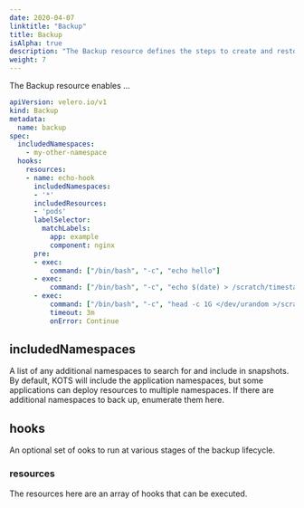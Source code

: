 ```yaml
---
date: 2020-04-07
linktitle: "Backup"
title: Backup
isAlpha: true
description: "The Backup resource defines the steps to create and restore snapshots in the application"
weight: 7
---
```


The Backup resource enables ...


```yaml
apiVersion: velero.io/v1
kind: Backup
metadata:
  name: backup
spec:
  includedNamespaces:
    - my-other-namespace
  hooks:
    resources:
    - name: echo-hook
      includedNamespaces:
      - '*'
      includedResources:
      - 'pods'
      labelSelector:
        matchLabels:
          app: example
          component: nginx
      pre:
      - exec:
          command: ["/bin/bash", "-c", "echo hello"]
      - exec:
          command: ["/bin/bash", "-c", "echo $(date) > /scratch/timestamp"]
      - exec:
          command: ["/bin/bash", "-c", "head -c 1G </dev/urandom >/scratch/data"]
          timeout: 3m
          onError: Continue
```

## includedNamespaces

A list of any additional namespaces to search for and include in snapshots. By default, KOTS will include the application namespaces, but some applications can deploy resources to multiple namespaces. If there are additional namespaces to back up, enumerate them here.

## hooks

An optional set of ooks to run at various stages of the backup lifecycle.

### resources

The resources here are an array of hooks that can be executed.
